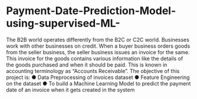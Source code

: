 # Payment-Date-Prediction-Model-using-supervised-ML-

The B2B world operates differently from the B2C or C2C world. Businesses work with other
businesses on credit. When a buyer business orders goods from the seller business, the seller
business issues an invoice for the same. This invoice for the goods contains various information
like the details of the goods purchased and when it should be paid. This is known in accounting
terminology as “Accounts Receivable”.
The objective of this project is:
● Data Preprocessing of invoices dataset
● Feature Engineering on the dataset
● To build a Machine Learning Model to predict the payment date of an invoice when it
gets created in the system
